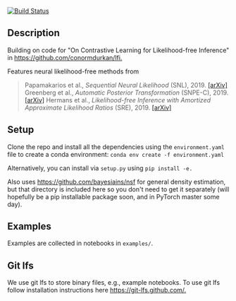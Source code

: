 [![Build Status](https://travis-ci.org/mackelab/sbi.svg?branch=master)](https://travis-ci.org/mackelab/sbi)

## Description

Building on code for "On Contrastive Learning for Likelihood-free Inference" in <https://github.com/conormdurkan/lfi.>

Features neural likelihood-free methods from

> Papamakarios et al., _Sequential Neural Likelihood_ (SNL), 2019. [[arXiv]](https://arxiv.org/abs/1805.07226)
>Greenberg et al., _Automatic Posterior Transformation_ (SNPE-C), 2019. [[arXiv]](https://arxiv.org/abs/1905.07488)
>Hermans et al., _Likelihood-free Inference with Amortized Approximate Likelihood Ratios_ (SRE), 2019.  [[arXiv]](https://arxiv.org/abs/1903.04057)

## Setup

Clone the repo and install all the dependencies using the `environment.yaml` file to create a conda environment: `conda env create -f environment.yaml`

Alternatively, you can install via `setup.py` using `pip install -e.`

Also uses <https://github.com/bayesiains/nsf> for general density estimation, but that directory is included here so you don't need to get it separately (will hopefully be a pip installable package soon, and in PyTorch master some day).  

## Examples

Examples are collected in notebooks in `examples/`.

## Git lfs

We use git lfs to store binary files, e.g., example notebooks. To use git lfs follow installation instructions here <https://git-lfs.github.com/.>
